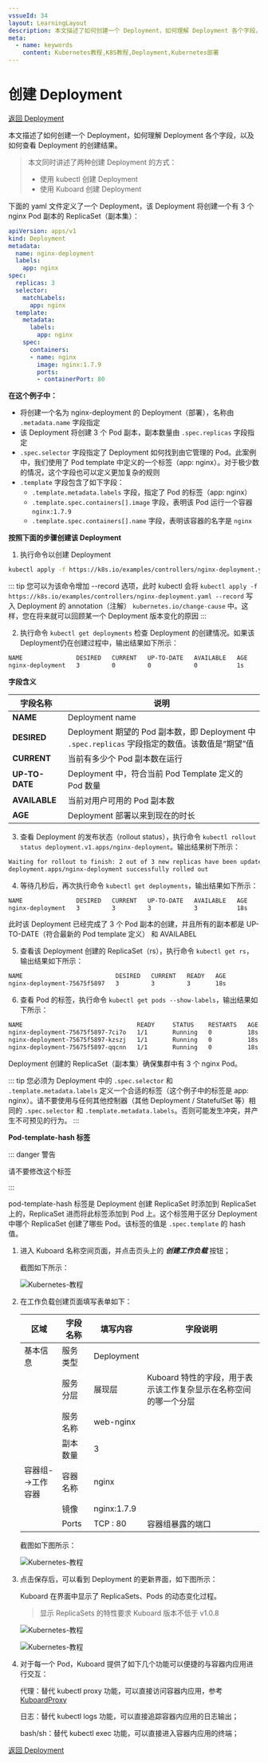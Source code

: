 ```yaml
---
vssueId: 34
layout: LearningLayout
description: 本文描述了如何创建一个 Deployment，如何理解 Deployment 各个字段，以及如何查看 Deployment 的创建结果
meta:
  - name: keywords
    content: Kubernetes教程,K8S教程,Deployment,Kubernetes部署
---
```


# 创建 Deployment

<AdSenseTitle/>

[返回 Deployment](./#deployment-概述)

本文描述了如何创建一个 Deployment，如何理解 Deployment 各个字段，以及如何查看 Deployment 的创建结果。

> 本文同时讲述了两种创建 Deployment 的方式：
> * 使用 kubectl 创建 Deployment
> * 使用 Kuboard 创建 Deployment

<b-card>
<b-tabs content-class="mt-3">
<b-tab title="使用 kubectl 创建 Deployment">

下面的 yaml 文件定义了一个 Deployment，该 Deployment 将创建一个有 3 个 nginx Pod 副本的 ReplicaSet（副本集）：

``` yaml
apiVersion: apps/v1
kind: Deployment
metadata:
  name: nginx-deployment
  labels:
    app: nginx
spec:
  replicas: 3
  selector:
    matchLabels:
      app: nginx
  template:
    metadata:
      labels:
        app: nginx
    spec:
      containers:
      - name: nginx
        image: nginx:1.7.9
        ports:
        - containerPort: 80
```

**在这个例子中：**

* 将创建一个名为 nginx-deployment 的 Deployment（部署），名称由 `.metadata.name` 字段指定
* 该 Deployment 将创建 3 个 Pod 副本，副本数量由 `.spec.replicas` 字段指定
* `.spec.selector` 字段指定了 Deployment 如何找到由它管理的 Pod。此案例中，我们使用了 Pod template 中定义的一个标签（app: nginx）。对于极少数的情况，这个字段也可以定义更加复杂的规则
* `.template` 字段包含了如下字段：
  * `.template.metadata.labels` 字段，指定了 Pod 的标签（app: nginx）
  * `.template.spec.containers[].image` 字段，表明该 Pod 运行一个容器 `nginx:1.7.9`
  * `.template.spec.containers[].name` 字段，表明该容器的名字是 `nginx`

**按照下面的步骤创建该 Deployment**

1. 执行命令以创建 Deployment
  ``` sh
  kubectl apply -f https://k8s.io/examples/controllers/nginx-deployment.yaml
  ```
  ::: tip
  您可以为该命令增加 --record 选项，此时 kubectl 会将 `kubectl apply -f https://k8s.io/examples/controllers/nginx-deployment.yaml --record` 写入 Deployment 的 annotation（注解） `kubernetes.io/change-cause` 中。这样，您在将来就可以回顾某一个 Deployment 版本变化的原因
  :::

2. 执行命令 `kubectl get deployments` 检查 Deployment 的创建情况。如果该 Deployment仍在创建过程中，输出结果如下所示：

  ``` sh
  NAME               DESIRED   CURRENT   UP-TO-DATE   AVAILABLE   AGE
  nginx-deployment   3         0         0            0           1s
  ```
  **字段含义**

  | 字段名称       | 说明                                                         |
  | -------------- | ------------------------------------------------------------ |
  | **NAME**       | Deployment name                                              |
  | **DESIRED**    | Deployment 期望的 Pod 副本数，即 Deployment 中 `.spec.replicas` 字段指定的数值。该数值是“期望”值 |
  | **CURRENT**    | 当前有多少个 Pod 副本数在运行                                |
  | **UP-TO-DATE** | Deployment 中，符合当前 Pod Template 定义的 Pod 数量 |
  | **AVAILABLE**  | 当前对用户可用的 Pod 副本数                                  |
  | **AGE**        | Deployment 部署以来到现在的时长                              |

3. 查看 Deployment 的发布状态（rollout status），执行命令 `kubectl rollout status deployment.v1.apps/nginx-deployment`。输出结果树下所示：

  ```sh
  Waiting for rollout to finish: 2 out of 3 new replicas have been updated...
  deployment.apps/nginx-deployment successfully rolled out
  ```

4. 等待几秒后，再次执行命令 `kubectl get deployments`，输出结果如下所示：

  ```sh
  NAME               DESIRED   CURRENT   UP-TO-DATE   AVAILABLE   AGE
  nginx-deployment   3         3         3            3           18s
  ```
  此时该 Deployment 已经完成了 3 个 Pod 副本的创建，并且所有的副本都是 UP-TO-DATE（符合最新的 Pod template 定义） 和 AVAILABEL

5. 查看该 Deployment 创建的 ReplicaSet（rs），执行命令 `kubectl get rs`，输出结果如下所示：

  ``` sh
  NAME                          DESIRED   CURRENT   READY   AGE
  nginx-deployment-75675f5897   3         3         3       18s
  ```

6. 查看 Pod 的标签，执行命令 `kubectl get pods --show-labels`，输出结果如下所示：

  ```sh
  NAME                                READY     STATUS    RESTARTS   AGE       LABELS
  nginx-deployment-75675f5897-7ci7o   1/1       Running   0          18s       app=nginx,pod-template-hash=3123191453
  nginx-deployment-75675f5897-kzszj   1/1       Running   0          18s       app=nginx,pod-template-hash=3123191453
  nginx-deployment-75675f5897-qqcnn   1/1       Running   0          18s       app=nginx,pod-template-hash=3123191453
  ```

  Deployment 创建的 ReplicaSet（副本集）确保集群中有 3 个 nginx Pod。

  ::: tip
  您必须为 Deployment 中的 `.spec.selector` 和 `.template.metadata.labels` 定义一个合适的标签（这个例子中的标签是 app: nginx）。请不要使用与任何其他控制器（其他 Deployment / StatefulSet 等）相同的 `.spec.selector` 和 `.template.metadata.labels`。否则可能发生冲突，并产生不可预见的行为。
  :::


**Pod-template-hash 标签**

::: danger 警告

请不要修改这个标签

:::

pod-template-hash 标签是 Deployment 创建 ReplicaSet 时添加到 ReplicaSet 上的，ReplicaSet 进而将此标签添加到 Pod 上。这个标签用于区分 Deployment 中哪个 ReplicaSet 创建了哪些 Pod。该标签的值是 `.spec.template` 的 hash 值。

</b-tab>
<b-tab title="使用 Kuboard 创建 Deployment" active>



1. 进入 Kuboard 名称空间页面，并点击页头上的 ***创建工作负载*** 按钮；

   截图如下所示：

   ![Kubernetes-教程](./create.assets/image-20200315103827631.png)

2. 在工作负载创建页面填写表单如下：

   | 区域              | 字段名称 | 填写内容     | 字段说明                                                     |
   | ----------------- | -------- | ------------ | ------------------------------------------------------------ |
   | 基本信息          | 服务类型 | Deployment   |                                                              |
   |                   | 服务分层 | 展现层       | Kuboard 特性的字段，用于表示该工作复杂显示在名称空间的哪一个分层 |
   |                   | 服务名称 | web-nginx    |                                                              |
   |                   | 副本数量 | 3            |                                                              |
   | 容器组-->工作容器 | 容器名称 | nginx        |                                                              |
   |                   | 镜像     | nginx:1.7.9  |                                                              |
   |                   | Ports    | TCP   :   80 | 容器组暴露的端口                                             |

   截图如下图所示：

   ![Kubernetes-教程](./create.assets/image-20200315103300026.png)

3. 点击保存后，可以看到 Deployment 的更新界面，如下图所示：

   

   Kuboard 在界面中显示了 ReplicaSets、Pods 的动态变化过程。

   > 显示 ReplicaSets 的特性要求 Kuboard 版本不低于 v1.0.8

   

   ![Kubernetes-教程](./create.assets/image-20200315105410219.png)

   ![Kubernetes-教程](./create.assets/image-20200315110103544.png)

4. 对于每一个 Pod，Kuboard 提供了如下几个功能可以便捷的与容器内应用进行交互：

   代理：替代 kubectl proxy 功能，可以直接访问容器内应用，参考 [KuboardProxy](/guide/proxy)

   日志：替代 kubectl logs 功能，可以直接追踪容器内应用的日志输出；

   bash/sh：替代 kubectl exec 功能，可以直接进入容器内应用的终端；

</b-tab>
</b-tabs>
</b-card>


[返回 Deployment](./#deployment-概述)
